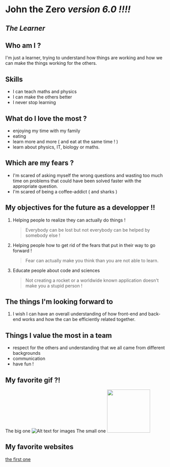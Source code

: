 # John the Zero   _version 6.0 !!!!_
## _The Learner_


## Who am I ?

I'm just a learner, trying to understand how things are working and how we can make the things working for the others.

## Skills

- I can teach maths and physics 
- I can make the others better 
- I never stop learning

## What do I love the most ?

- enjoying my time with my family
- eating 
- learn more and more ( and eat at the same time ! ) 
- learn about physics, IT, biology or maths.
    
## Which are my fears ?

- I'm scared of asking myself the wrong questions and wasting too much time on problems that could have been solved faster with the appropriate question.
- I'm scared of being a coffee-addict ( and sharks )
    
## My objectives for the future as a developper !!

1. Helping people to realize they can actually do things !
    > Everybody can be lost but not everybody can be helped by somebody else !
2. Helping people how to get rid of the fears that put in their way to go forward !
    > Fear can actually make you think than you are not able to learn.
3. Educate people about code and sciences 
    > Not creating a rocket or a worldwide known application doesn't make you a stupid person !

## The things I'm looking forward to 

1. I wish I can have an overall understanding of how front-end and back-end works and how the can be efficiently related together.

##  Things I value the most in a team 

- respect for the others and understanding that we all came from different backgrounds
- communication
- have fun !

## My favorite gif ?!
The big one
 ![Alt text for images](https://media.tenor.com/_04vkh2v7EIAAAAd/wtf-is.gif)
The small one
 <img src="https://media.tenor.com/_04vkh2v7EIAAAAd/wtf-is.gif" width="135" height="135">
## My favorite websites

[the first one](https://www.google.com)
